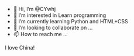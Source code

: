 - 👋 Hi, I’m @CYwhj
- 👀 I’m interested in Learn programming
- 🌱 I’m currently learning Python and HTML+CSS
- 💞️ I’m looking to collaborate on ...
- 📫 How to reach me ...

<!---
CYwhj/CYwhj is a ✨ special ✨ repository because its `README.md` (this file) appears on your GitHub profile.
You can click the Preview link to take a look at your changes.
--->
I love China!
